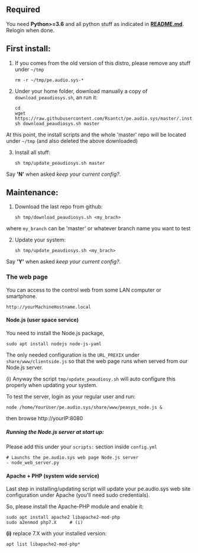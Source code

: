 ## Required

You need **Python>=3.6** and all python stuff as indicated in **[README.md](https://github.com/Rsantct/pe.audio.sys/blob/master/pre.di.c/README.md)**. Relogin when done.

## First install:

1) If you comes from the old version of this distro, please remove any stuff under `~/tmp` 

    `rm -r ~/tmp/pe.audio.sys-*`

2) Under your home folder, download manually a copy of `download_peaudiosys.sh`, an run it:

    ```
    cd
    wget https://raw.githubusercontent.com/Rsantct/pe.audio.sys/master/.install/download_peaudiosys.sh
    sh download_peaudiosys.sh master
    ```
At this point, the install scripts and the whole 'master' repo will be located under `~/tmp` (and also deleted the above downloaded)

3) Install all stuff:

    `sh tmp/update_peaudiosys.sh master`

Say **'N'** when asked *keep your current config?*.

## Maintenance:
 
1) Download the last repo from github:

    `sh tmp/download_peaudiosys.sh <my_brach>`

where `my_branch` can be 'master' or whatever branch name you want to test

2) Update your system:

    `sh tmp/update_peaudiosys.sh <my_brach>`

Say **'Y'** when asked *keep your current config?*.


### The web page

You can access to the control web from some LAN computer or smartphone.

    http://yourMachineHostname.local

#### Node.js (user space service)

You need to install the Node.js package, 

    sudo apt install nodejs node-js-yaml


The only needed configuration is the `URL_PREXIX` under `share/www/clientside.js` so that the web page runs when served from our Node.js server.

(i) Anyway the script `tmp/update_peaudiosy.sh` will auto configure this properly when updating your system.


To test the server, login as your regular user and run:

    node /home/YourUser/pe.audio.sys/share/www/peasys_node.js &

then browse http://yourIP:8080

##### Running the Node.js server at start up:

Please add this under your `scripts:` section inside `config.yml`

    # Launchs the pe.audio.sys web page Node.js server
    - node_web_server.py


#### Apache + PHP (system wide service)

Last step in installing/updating script will update your pe.audio.sys web site configuration under Apache (you'll need sudo credentials).

So, please install the Apache-PHP module and enable it:

    sudo apt install apache2 libapache2-mod-php
    sudo a2enmod php7.X     # (i)
    
**(i)** replace 7.X with your installed version:

    apt list libapache2-mod-php*
